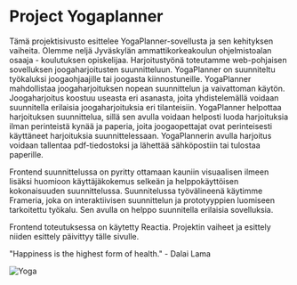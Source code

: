 # Project Yogaplanner

Tämä projektisivusto esittelee YogaPlanner-sovellusta ja sen kehityksen vaiheita. Olemme neljä Jyväskylän ammattikorkeakoulun ohjelmistoalan osaaja - koulutuksen opiskelijaa. Harjoitustyönä toteutamme web-pohjaisen sovelluksen joogaharjoitusten suunnitteluun.
YogaPlanner on suunniteltu työkaluksi joogaohjaajille tai joogasta kiinnostuneille. YogaPlanner mahdollistaa joogaharjoituksen nopean suunnittelun ja vaivattoman käytön. Joogaharjoitus koostuu useasta eri asanasta, joita yhdistelemällä voidaan suunnitella erilaisia joogaharjoituksia eri tilanteisiin. YogaPlanner helpottaa harjoituksen suunnittelua, sillä sen avulla voidaan helposti luoda harjoituksia ilman perinteistä kynää ja paperia, joita joogaopettajat ovat perinteisesti käyttäneet harjoituksia suunnittelessaan. YogaPlannerin avulla harjoitus voidaan tallentaa pdf-tiedostoksi ja lähettää sähköpostiin tai tulostaa paperille. 

Frontend suunnittelussa on pyritty ottamaan kauniin visuaalisen ilmeen lisäksi huomioon käyttäjäkokemus selkeän ja helppokäyttöisen kokonaisuuden suunnittelussa. Suunnitelussa työvälineenä käytimme Frameria, joka on interaktiivisen suunnittelun ja prototyyppien luomiseen tarkoitettu työkalu. Sen avulla on helppo suunnitella erilaisia sovelluksia.

Frontend toteutuksessa on käytetty Reactia. Projektin vaiheet ja esittely niiden esittely päivittyy tälle sivulle.

"Happiness is the highest form of health." - Dalai Lama

![Yoga](https://cdn.pixabay.com/photo/2016/05/10/21/50/meditation-1384758_1280.jpg)
